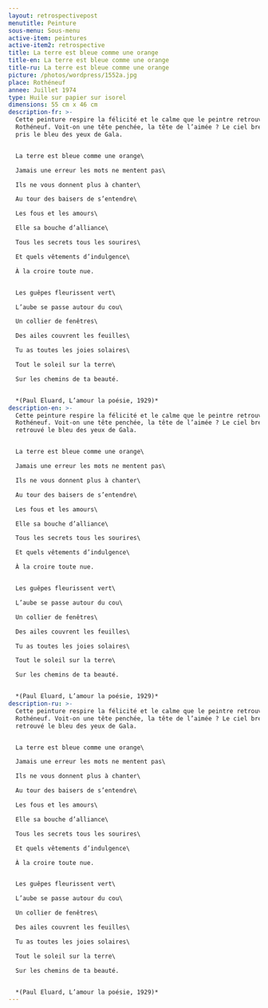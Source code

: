 ```yaml
---
layout: retrospectivepost
menutitle: Peinture
sous-menu: Sous-menu
active-item: peintures
active-item2: retrospective
title: La terre est bleue comme une orange
title-en: La terre est bleue comme une orange
title-ru: La terre est bleue comme une orange
picture: /photos/wordpress/1552a.jpg
place: Rothéneuf
annee: Juillet 1974
type: Huile sur papier sur isorel
dimensions: 55 cm x 46 cm
description-fr: >-
  Cette peinture respire la félicité et le calme que le peintre retrouvait à
  Rothéneuf. Voit-on une tête penchée, la tête de l’aimée ? Le ciel breton a
  pris le bleu des yeux de Gala.


  La terre est bleue comme une orange\

  Jamais une erreur les mots ne mentent pas\

  Ils ne vous donnent plus à chanter\

  Au tour des baisers de s’entendre\

  Les fous et les amours\

  Elle sa bouche d’alliance\

  Tous les secrets tous les sourires\

  Et quels vêtements d’indulgence\

  À la croire toute nue.


  Les guêpes fleurissent vert\

  L’aube se passe autour du cou\

  Un collier de fenêtres\

  Des ailes couvrent les feuilles\

  Tu as toutes les joies solaires\

  Tout le soleil sur la terre\

  Sur les chemins de ta beauté.


  *(Paul Eluard, L’amour la poésie, 1929)*
description-en: >-
  Cette peinture respire la félicité et le calme que le peintre retrouvait à
  Rothéneuf. Voit-on une tête penchée, la tête de l’aimée ? Le ciel breton a
  retrouvé le bleu des yeux de Gala.


  La terre est bleue comme une orange\

  Jamais une erreur les mots ne mentent pas\

  Ils ne vous donnent plus à chanter\

  Au tour des baisers de s’entendre\

  Les fous et les amours\

  Elle sa bouche d’alliance\

  Tous les secrets tous les sourires\

  Et quels vêtements d’indulgence\

  À la croire toute nue.


  Les guêpes fleurissent vert\

  L’aube se passe autour du cou\

  Un collier de fenêtres\

  Des ailes couvrent les feuilles\

  Tu as toutes les joies solaires\

  Tout le soleil sur la terre\

  Sur les chemins de ta beauté.


  *(Paul Eluard, L’amour la poésie, 1929)*
description-ru: >-
  Cette peinture respire la félicité et le calme que le peintre retrouvait à
  Rothéneuf. Voit-on une tête penchée, la tête de l’aimée ? Le ciel breton a
  retrouvé le bleu des yeux de Gala.


  La terre est bleue comme une orange\

  Jamais une erreur les mots ne mentent pas\

  Ils ne vous donnent plus à chanter\

  Au tour des baisers de s’entendre\

  Les fous et les amours\

  Elle sa bouche d’alliance\

  Tous les secrets tous les sourires\

  Et quels vêtements d’indulgence\

  À la croire toute nue.


  Les guêpes fleurissent vert\

  L’aube se passe autour du cou\

  Un collier de fenêtres\

  Des ailes couvrent les feuilles\

  Tu as toutes les joies solaires\

  Tout le soleil sur la terre\

  Sur les chemins de ta beauté.


  *(Paul Eluard, L’amour la poésie, 1929)*
---
```


